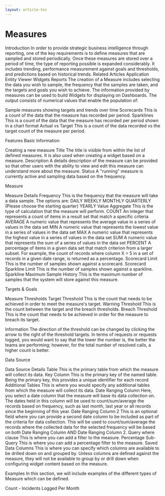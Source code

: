 ```yaml
---
layout: article-toc
---
```

# Measures

Introduction
In order to provide strategic business intelligence through reporting, one of the key requirements is to define measures that are sampled and stored periodically. Once these measures are stored over a period of time, the type of reporting possible is expanded considerably. It includes trending, performance measurement against goals and thresholds, and predictions based on historical trends.
Related Articles
Application Entity Viewer
Widgets
Reports
The creation of a Measure includes selecting the data you wish to sample, the frequency that the samples are taken, and the targets and goals you wish to achieve.
The information provided by measures can be used to build Widgets for displaying on Dashboards. The output consists of numerical values that enable the population of:


Sample measures showing targets and trends over time
Scorecards
This is a count of the data that the measure has recorded per period.
Sparklines
This is a count of the data that the measure has recorded per period shown in a chart format
Actual vs Target
This is a count of the data recorded vs the target count of the measure per period.


Features
Basic Information

Creating a new measure
Title
The title is visible from within the list of defined measures. It is also used when creating a widget based on a measure.
Description
A details description of the measure can be provided so that other users with the ability to view and edit this measure can understand more about the measure.
Status
A "running" measure is currently active and sampling data based on the frequency.

Measure

Measure Details
Frequency
This is the frequency that the measure will take a data sample. The options are:
DAILY
WEEKLY
MONTHLY
QUARTERLY (Please choose the starting quarter)
YEARLY
Value Aggregate
This is the type of calculation that the measure will perform.
COUNT
An integer that represents a count of items in a result set that match a specific criteria
AVERAGE
A numeric value that represents the average value in a series of values in the data set
MIN
A numeric value that represents the lowest value in a series of values in the data set
MAX
A numeric value that represents the highest value in a series of values in the data set
SUM
A numeric value that represents the sum of a series of values in the data set
PERCENT
A percentage of items in a given data set that match criterion from a larger subset. For example, the count of records where column X = 5 in a set of records in a given date range, is returned as a percentage.
Scorecard Limit
This is the number of samples shown against a scorecard. Scorecard
Sparkline Limit
This is the number of samples shown against a sparkline. Sparkline
Maximum Sample History
This is the maximum number of samples that the system will store against this measure.


Targets & Goals

Measure Thresholds
Target Threshold
This is the count that needs to be achieved in order to meet the measure's target.
Warning Threshold
This is the count between the target and the breach thresholds.
Breach Threshold
This is the count that needs to be achieved in order for the measure to breach its target.

Information
The direction of the threshold can be changed by clicking the arrow to the right of the threshold targets. In terms of requests or requests logged, you would want to say that the lower the number is, the better the teams are performing; however, for the total number of resolved calls, a higher count is better.


Data Source

Data Source Details
Table
This is the primary table from which the measure will collect its data.
Key Column
This is the primary key of the named table. Being the primary key, this provides a unique identifier for each record
Additional Tables
This is where you would specify any additional tables from which the measure will collect its data.
Date Ranging Column
Here, you select a date column that the measure will base its data collection on. The dates held in this column will be used to count/sum/average the records based on frequency, such as last month, last year or all records since the beginning of this year.
Date Ranging Column 2
This is an optional field where you can provide a second date column to be included as part of the criteria for data collection. This will be used to count/sum/average the records where the collected data for the selected frequency will be based on both Date Ranging Column AND Date Ranging Column 2.
Query where clause
This is where you can add a filter to the measure.
Percentage Sub-Query
This is where you can add a percentage filter to the measure.
Saved Data Columns
This is where you can specify which columns are available to be drilled down on and grouped by. Unless columns are defined against the measure, they will not be available to group by or drill down when configuring widget content based on the measure.


Examples
In this section, we will include examples of the different types of Measure which can be defined.

Count - Incidents Logged Per Month

<!-- https://wiki.hornbill.com/index.php?title=Measures -->